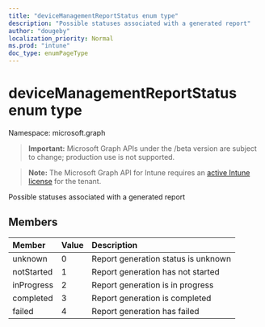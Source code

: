 ```yaml
---
title: "deviceManagementReportStatus enum type"
description: "Possible statuses associated with a generated report"
author: "dougeby"
localization_priority: Normal
ms.prod: "intune"
doc_type: enumPageType
---
```


# deviceManagementReportStatus enum type

Namespace: microsoft.graph

> **Important:** Microsoft Graph APIs under the /beta version are subject to change; production use is not supported.

> **Note:** The Microsoft Graph API for Intune requires an [active Intune license](https://go.microsoft.com/fwlink/?linkid=839381) for the tenant.

Possible statuses associated with a generated report

## Members
|Member|Value|Description|
|:---|:---|:---|
|unknown|0|Report generation status is unknown|
|notStarted|1|Report generation has not started|
|inProgress|2|Report generation is in progress|
|completed|3|Report generation is completed|
|failed|4|Report generation has failed|



